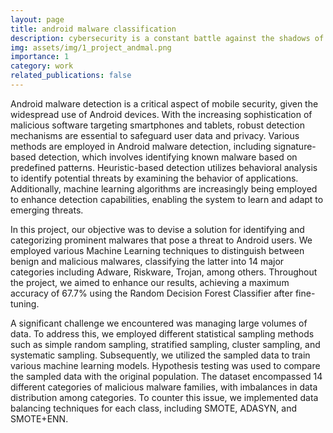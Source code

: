 ```yaml
---
layout: page
title: android malware classification
description: cybersecurity is a constant battle against the shadows of malwares; with each threat detected and neutralized, we reinforce the fortress of digital resilience
img: assets/img/1_project_andmal.png
importance: 1
category: work
related_publications: false
---
```


Android malware detection is a critical aspect of mobile security, given the widespread use of Android devices. With the increasing sophistication of malicious software targeting smartphones and tablets, robust detection mechanisms are essential to safeguard user data and privacy. Various methods are employed in Android malware detection, including signature-based detection, which involves identifying known malware based on predefined patterns. Heuristic-based detection utilizes behavioral analysis to identify potential threats by examining the behavior of applications. Additionally, machine learning algorithms are increasingly being employed to enhance detection capabilities, enabling the system to learn and adapt to emerging threats.

In this project, our objective was to devise a solution for identifying and categorizing prominent malwares that pose a threat to Android users. We employed various Machine Learning techniques to distinguish between benign and malicious malwares, classifying the latter into 14 major categories including Adware, Riskware, Trojan, among others. Throughout the project, we aimed to enhance our results, achieving a maximum accuracy of 67.7% using the Random Decision Forest Classifier after fine-tuning.

A significant challenge we encountered was managing large volumes of data. To address this, we employed different statistical sampling methods such as simple random sampling, stratified sampling, cluster sampling, and systematic sampling. Subsequently, we utilized the sampled data to train various machine learning models. Hypothesis testing was used to compare the sampled data with the original population. The dataset encompassed 14 different categories of malicious malware families, with imbalances in data distribution among categories. To counter this issue, we implemented data balancing techniques for each class, including SMOTE, ADASYN, and SMOTE+ENN.